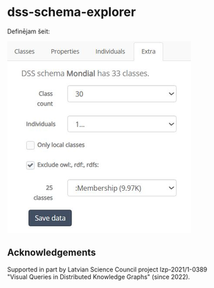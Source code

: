 # dss-schema-explorer

Definējam šeit:

![](./Images/Image1.JPG)

## Acknowledgements

Supported in part by Latvian Science Council project lzp-2021/1-0389 "Visual Queries in Distributed Knowledge Graphs" (since 2022).
